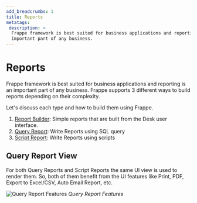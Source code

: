 ```yaml
---
add_breadcrumbs: 1
title: Reports
metatags:
 description: >
  Frappe framework is best suited for business applications and reporting is an
  important part of any business.
---
```


# Reports

Frappe framework is best suited for business applications and reporting is an
important part of any business. Frappe supports 3 different ways to build
reports depending on their complexity.

Let's discuss each type and how to build them using Frappe.

1. [Report Builder](/docs/user/en/desk/reports/report-builder): Simple reports that are built from the Desk user interface.
1. [Query Report](/docs/user/en/desk/reports/query-report): Write Reports using SQL query
1. [Script Report](/docs/user/en/desk/reports/script-report): Write Reports using scripts

## Query Report View

For both Query Reports and Script Reports the same UI view is used to render
them. So, both of them benefit from the UI features like Print, PDF, Export to
Excel/CSV, Auto Email Report, etc.

![Query Report Features](/docs/assets/img/desk/query-report-view.png)
*Query Report Features*
